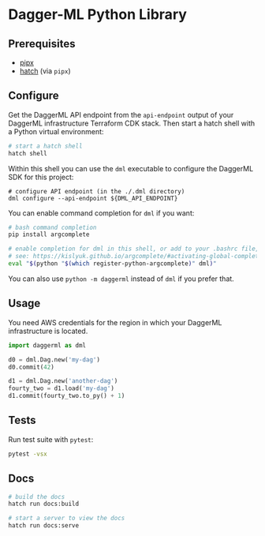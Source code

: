 # Dagger-ML Python Library

## Prerequisites

* [pipx](https://pypa.github.io/pipx/installation/)
* [hatch](https://hatch.pypa.io/latest/install/#pipx) (via `pipx`)

## Configure

Get the DaggerML API endpoint from the `api-endpoint` output of your DaggerML
infrastructure Terraform CDK stack. Then start a hatch shell with a Python
virtual environment:

```bash
# start a hatch shell
hatch shell
```

Within this shell you can use the `dml` executable to configure the DaggerML
SDK for this project:

```
# configure API endpoint (in the ./.dml directory)
dml configure --api-endpoint ${DML_API_ENDPOINT}
```

You can enable command completion for `dml` if you want:

```bash
# bash command completion
pip install argcomplete

# enable completion for dml in this shell, or add to your .bashrc file, or
# see: https://kislyuk.github.io/argcomplete/#activating-global-completion
eval "$(python "$(which register-python-argcomplete)" dml)"
```

You can also use `python -m daggerml` instead of `dml` if you prefer that.

## Usage

You need AWS credentials for the region in which your DaggerML infrastructure
is located.

```python
import daggerml as dml

d0 = dml.Dag.new('my-dag')
d0.commit(42)

d1 = dml.Dag.new('another-dag')
fourty_two = d1.load('my-dag')
d1.commit(fourty_two.to_py() + 1)
```

## Tests

Run test suite with `pytest`:

```bash
pytest -vsx
```

## Docs

```bash
# build the docs
hatch run docs:build

# start a server to view the docs
hatch run docs:serve
```
